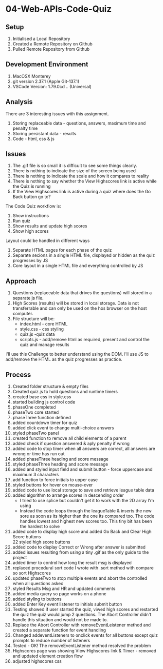 # 04-Web-APIs-Code-Quiz
## Setup
1. Initialised a Local Repository
2. Created a Remote Repository on Github
3. Pulled Remote Repository from Github

## Development Environment
1. MacOSX Monterey
2. git version 2.37.1 (Apple Git-137.1)
3. VSCode Version: 1.79.0cd .. (Universal)

## Analysis
There are 3 interesting issues with this assignment.
1. Storing replaceable data - questions, answers, maximum time and penalty time
2. Storing persistant data - results
3. Code - html, css & js 

## Issues
1. The .gif file is so small it is difficult to see some things clearly.
2. There is nothing to indicate the size of the screen being used
3. There is nothing to indicate the scale and how it compares to reality
4. There is nothing to say whether the View Highscores link is active while the Quiz is running
5. If the View Highscores link is active during a quiz where does the Go Back button go to? 

The Code Quiz workflow is:
1. Show instructions
2. Run quiz
3. Show results and update high scores
4. Show high scores

Layout could be handled in different ways
1. Separate HTML pages for each phase of the quiz 
2. Separate secions in a single HTML file, displayed or hidden as the quiz progresses by JS
3. Core layout in a single HTML file and everything controlled by JS

## Approach
1. Questions (replaceable data that drives the questions) will stored in a separate js file.
2. High Scores (results) will be stored in local storage. Data is not transferrable and can only be used on the hos browser on the host computer. 
3. File structure will be:
    * index.html - core HTML
    * style.css - css styling
    * quiz.js -quiz data 
    * scripts.js - add/remove html as required, present and control the quiz and manage results 

I'll use this Challenge to better understand using the DOM. I'll use JS to add/remove the HTML as the quiz progresses as practice.

## Process
1. Created folder structure & empty files
2. Created quiz.js to hold questions and runtime timers
3. created base css in style.css
4. started building js control code
5. phaseOne completed
6. phaseTwo core started
7. phaseThree function defined
8. added countdown timer for quiz
9. added click event to change multi-choice answers 
10. styled phaseTwo panel
11. created function to remove all child elements of a parent
12. added check if question answered & aply penalty if wrong
13. added code to stop timer when all answers are correct, all answers are wrong or time has run out
14. added phaseThree heading and score message
15. styled phaseThree heading and score message
16. added and styled input field and submit button - force uppercase and maximum 3 characters
17. add function to force initials to upper case
18. styled buttons for hover on mouse-over
19. added code to use local storage to save and retrieve league table data
20. added algorithm to arrange scores in descending order
    * I tried to use splice but couldn't get it to work with the 2D array I'm using
    * Instead the code loops through the leagueTable & inserts the new sore as soon as its higher than the one its compared too. The code handles lowest and highest new scores too. This tiny bit has been the hardest to solve 
21. added code to display high score and added Go Back and Clear High Score buttons    
22 styled high score buttons
23. added code to display Correct or Wrong after answer is submitted
24. added issues resulting from using a tiny .gif as the only guide to the project
25. added timer to control how long the result msg is displayed
26. replaced procedural sort code I wrote with .sort method with compare so sort Highscores
27. updated phaseTwo to stop multiple events and abort the controlled when all questions asked
28. styled Results Msg and HR and updated comments
29. added media query so page works on a phone
30. added styling to buttons
31. added Enter Key event listener to initials submit button
32. Testing showed if user started the quiz, viwed high scores and restarted the quiz the quiz would jump 2 questions.
The Abort Controller didn't handle this situation and would not be made to.
33. Replace the Abort Controller with removeEventLeistener method and created a separate function for event handling
34. Changed addeventListeners to onclick events for all buttons except quiz prompts to reduce number of listeners
34. Tested - OK! The removeEventListener method resolved the problem
35. Highscores page was showing View Highscores link & Timer - removed and updated element creation flow
36. adjusted highscores css







